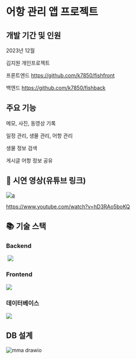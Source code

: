 
# 어항 관리 앱 프로젝트

## 개발 기간 및 인원

2023년 12월

김지원 개인프로젝트

프론트엔드 https://github.com/k7850/fishfront

백엔드 https://github.com/k7850/fishback


## 주요 기능

메모, 사진, 동영상 기록

일정 관리, 생물 관리, 어항 관리

생물 정보 검색

게시글 어항 정보 공유



## 📌 시연 영상(유튜브 링크) 

[![a](http://img.youtube.com/vi/hD3RAo5boKQ/0.jpg)](https://www.youtube.com/watch?v=hD3RAo5boKQ?t=0s)

https://www.youtube.com/watch?v=hD3RAo5boKQ


## 📚 기술 스택

### Backend

 <img src="https://img.shields.io/badge/Springboot-6DB33F?style=for-the-badge&logo=SpringBoot&logoColor=white">
 
### Frontend

<img src="https://img.shields.io/badge/flutter-02569B?style=for-the-badge&logo=Flutter&logoColor=white">

### 데이터베이스
<img src="https://img.shields.io/badge/MySQL-4479A1?style=for-the-badge&logo=MySQL&logoColor=white">

## DB 설계

![mma drawio](https://github.com/k7850/fishfront/assets/135561696/295d93ab-76d6-43ff-9f87-05cd8a267ea0)


